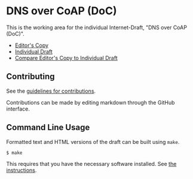 # DNS over CoAP (DoC)

This is the working area for the individual Internet-Draft, "DNS over CoAP (DoC)".

* [Editor's Copy](https://anr-bmbf-pivot.github.io/draft-dns-over-coap/#go.draft-lenders-dns-over-coap.html)
* [Individual Draft](https://datatracker.ietf.org/doc/html/draft-lenders-dns-over-coap)
* [Compare Editor's Copy to Individual Draft](https://anr-bmbf-pivot.github.io/draft-dns-over-coap/#go.draft-lenders-dns-over-coap.diff)


## Contributing

See the
[guidelines for contributions](https://github.com/anr-bmbf-pivot/draft-dns-over-coap/blob/main/CONTRIBUTING.md).

Contributions can be made by editing markdown through the GitHub interface.


## Command Line Usage

Formatted text and HTML versions of the draft can be built using `make`.

```sh
$ make
```

This requires that you have the necessary software installed.  See
[the instructions](https://github.com/martinthomson/i-d-template/blob/main/doc/SETUP.md).

